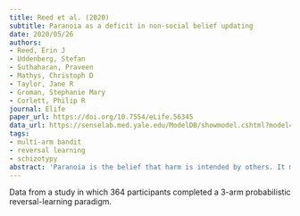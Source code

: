 ```yaml
---
title: Reed et al. (2020)
subtitle: Paranoia as a deficit in non-social belief updating
date: 2020/05/26
authors:
- Reed, Erin J
- Uddenberg, Stefan
- Suthaharan, Praveen
- Mathys, Christoph D
- Taylor, Jane R
- Groman, Stephanie Mary
- Corlett, Philip R
journal: Elife
paper_url: https://doi.org/10.7554/eLife.56345
data_url: https://senselab.med.yale.edu/ModelDB/showmodel.cshtml?model=258631
tags:
- multi-arm bandit
- reversal learning
- schizotypy
abstract: 'Paranoia is the belief that harm is intended by others. It may arise from selective pressures to infer and avoid social threats, particularly in ambiguous or changing circumstances. We propose that uncertainty may be sufficient to elicit learning differences in paranoid individuals, without social threat. We used reversal learning behavior and computational modeling to estimate belief updating across individuals with and without mental illness, online participants, and rats chronically exposed to methamphetamine, an elicitor of paranoia in humans. Paranoia is associated with a stronger prior on volatility, accompanied by elevated sensitivity to perceived changes in the task environment. Methamphetamine exposure in rats recapitulates this impaired uncertainty-driven belief updating and rigid anticipation of a volatile environment. Our work provides evidence of fundamental, domain-general learning differences in paranoid individuals. This paradigm enables further assessment of the interplay between uncertainty and belief-updating across individuals and species.'
---
```


Data from a study in which 364 participants completed a 3-arm probabilistic reversal-learning paradigm.
